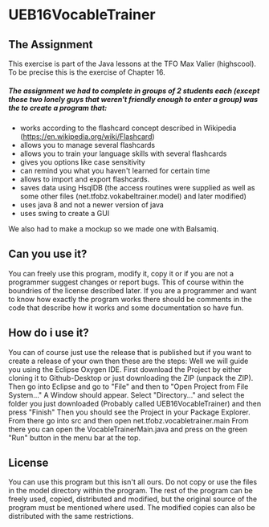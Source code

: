 # UEB16VocableTrainer

## The Assignment
This exercise is part of the Java lessons at the TFO Max Valier (highscool). To be precise this is the exercise of Chapter 16.  

##### The assignment we had to complete in groups of 2 students each (except those two lonely guys that weren't friendly enough to enter a group) was the to create a program that:

- works according to the flashcard concept described in Wikipedia (https://en.wikipedia.org/wiki/Flashcard)
- allows you to manage several flashcards
- allows you to train your language skills with several flashcards
- gives you options like case sensitivity
- can remind you what you haven't learned for certain time
- allows to import and export flashcards.
- saves data using HsqlDB (the access routines were supplied as well as some other files (net.tfobz.vokabeltrainer.model) and later modified)
- uses java 8 and not a newer version of java
- uses swing to create a GUI
      
We also had to make a mockup so we made one with Balsamiq.

## Can you use it?
You can freely use this program, modify it, copy it or if you are not a programmer suggest changes or report bugs. This of course within the boundries of the license described later.
If you are a programmer and want to know how exactly the program works there should be comments in the code that describe how it works and some documentation so have fun.

## How do i use it?
You can of course just use the release that is published but if you want to create a release of your own then these are the steps:
Well we will guide you using the Eclipse Oxygen IDE. First download the Project by either cloning it to Github-Desktop or just downloading the ZIP (unpack the ZIP).
Then go into Eclipse and go to "File" and then to "Open Project from File System..."
A Window should appear. Select "Directory..." and select the folder you just downloaded (Probably called UEB16VocableTrainer) and then press "Finish"
Then you should see the Project in your Package Explorer. From there go into src and then open net.tfobz.vocabletrainer.main
From there you can open the VocableTrainerMain.java and press on the green "Run" button in the menu bar at the top.

## License
You can use this program but this isn't all ours. Do not copy or use the files in the model directory within the program.
The rest of the program can be freely used, copied, distributed and modified, but the original source of the program must be mentioned where used.
The modified copies can also be distributed with the same restrictions.
